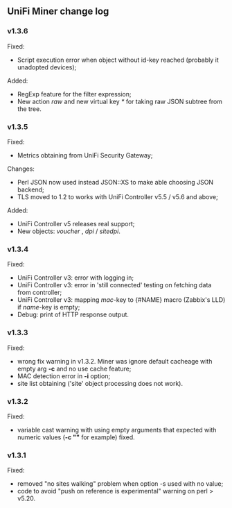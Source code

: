 ## UniFi Miner change log 

### v1.3.6
Fixed:
- Script execution error when object without id-key reached (probably it unadopted devices);

Added:
- RegExp feature for the filter expression; 
- New action _raw_ and new virtual key _*_ for taking raw JSON subtree from the tree. 

### v1.3.5
Fixed:
- Metrics obtaining from UniFi Security Gateway;

Changes:
- Perl JSON now used instead JSON::XS to make able choosing JSON backend;  
- TLS moved to 1.2 to works with UniFi Controller v5.5 / v5.6 and above;

Added:
- UniFi Controller v5 releases real support; 
- New objects: _voucher_ , _dpi_ / _sitedpi_.

### v1.3.4
Fixed:
- UniFi Controller v3: error with logging in;
- UniFi Controller v3: error in 'still connected' testing on fetching data from controller;
- UniFi Controller v3: mapping _mac_-key to {#NAME} macro (Zabbix's LLD) if _name_-key is empty;
- Debug: print of HTTP response output.

### v1.3.3
Fixed:
- wrong fix warning in v1.3.2. Miner was ignore default cacheage with empty arg **-c** and no use cache feature;
- MAC detection error in **-i** option;
- site list obtaining ('site' object processing does not work).


### v1.3.2
Fixed:
- variable cast warning with using empty arguments that expected with numeric values (**-c ""** for example) fixed.

### v1.3.1
Fixed:
- removed "no sites walking" problem when option -s used with no value;
- code to avoid "push on reference is experimental" warning on perl > v5.20.

